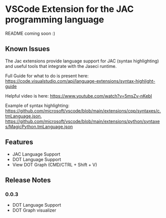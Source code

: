 # VSCode Extension for the JAC programming language

README coming soon :)

## Known Issues

The Jac extensions provide language support for JAC (syntax highlighting) and useful tools that integrate with the Jaseci runtime.

Full Guide for what to do is present here: https://code.visualstudio.com/api/language-extensions/syntax-highlight-guide

Helpful video is here: https://www.youtube.com/watch?v=5msZv-nKebI

Example of syntax highlighting: https://github.com/microsoft/vscode/blob/main/extensions/cpp/syntaxes/c.tmLanguage.json, https://github.com/microsoft/vscode/blob/main/extensions/python/syntaxes/MagicPython.tmLanguage.json

## Features

- JAC Language Support
- DOT Language Support
- View DOT Graph (CMD/CTRL + Shift + V)

## Release Notes

### 0.0.3

- DOT Language Support
- DOT Graph visualizer
